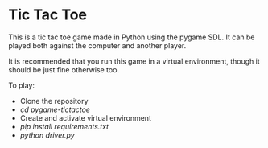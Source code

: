 # Tic Tac Toe

This is a tic tac toe game made in Python using the pygame SDL. It can be played both against the computer and another player.

It is recommended that you run this game in a virtual environment, though it should be just fine otherwise too.

To play:

- Clone the repository
- *cd pygame-tictactoe*
- Create and activate virtual environment
- *pip install requirements.txt*
- *python driver.py*